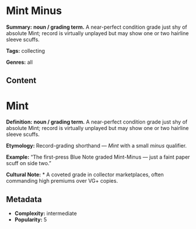 # Mint Minus

**Summary:** **noun / grading term.** A near-perfect condition grade just shy of absolute Mint; record is virtually unplayed but may show one or two hairline sleeve scuffs.

**Tags:** collecting

**Genres:** all

## Content

# Mint

**Definition:** **noun / grading term.** A near-perfect condition grade just shy of absolute Mint; record is virtually unplayed but may show one or two hairline sleeve scuffs.

**Etymology:** Record-grading shorthand — *Mint* with a small *minus* qualifier.

**Example:** “The first-press Blue Note graded Mint-Minus — just a faint paper scuff on side two.”

**Cultural Note:** * A coveted grade in collector marketplaces, often commanding high premiums over VG+ copies.

## Metadata

- **Complexity:** intermediate
- **Popularity:** 5
